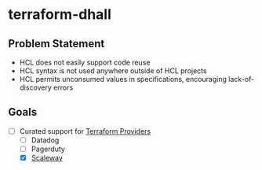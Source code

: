 terraform-dhall
===============

Problem Statement
-----------------
- HCL does not easily support code reuse
- HCL syntax is not used anywhere outside of HCL projects
- HCL permits unconsumed values in specifications, encouraging lack-of-discovery errors

Goals
-----

- [ ] Curated support for [Terraform Providers](https://www.terraform.io/docs/providers/index.html)
  - [ ] Datadog
  - [ ] Pagerduty
  - [x] [Scaleway](./Terraform/Providers/Scaleway.dhall)
